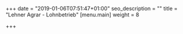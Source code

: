 +++
date = "2019-01-06T07:51:47+01:00"
seo_description = ""
title = "Lehner Agrar - Lohnbetrieb"
[menu.main]
weight = 8

+++
